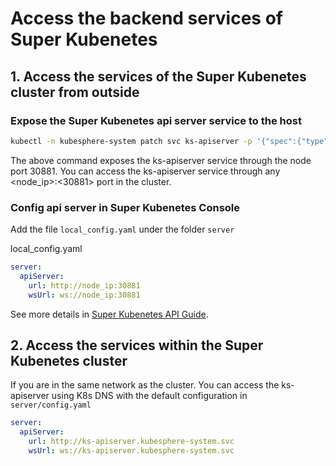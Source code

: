 # Access the backend services of Super Kubenetes

## 1. Access the services of the Super Kubenetes cluster from outside

### Expose the Super Kubenetes api server service to the host

```sh
kubectl -n kubesphere-system patch svc ks-apiserver -p '{"spec":{"type":"NodePort","ports":[{"port":80,"protocal":"TCP","targetPort":9090,"nodePort":30881}]}}'
```

The above command exposes the ks-apiserver service through the node port 30881. You can access the ks-apiserver service through any <node_ip>:<30881> port in the cluster.

### Config api server in Super Kubenetes Console

Add the file `local_config.yaml` under the folder `server`

local_config.yaml

```yaml
server:
  apiServer:
    url: http://node_ip:30881
    wsUrl: ws://node_ip:30881
```

See more details in [Super Kubenetes API Guide](https://v2-1.docs.kubesphere.io/docs/api-reference/api-guide/).

## 2. Access the services within the Super Kubenetes cluster

If you are in the same network as the cluster. You can access the ks-apiserver using K8s DNS with the default configuration in `server/config.yaml`

```yaml
server:
  apiServer:
    url: http://ks-apiserver.kubesphere-system.svc
    wsUrl: ws://ks-apiserver.kubesphere-system.svc
```
